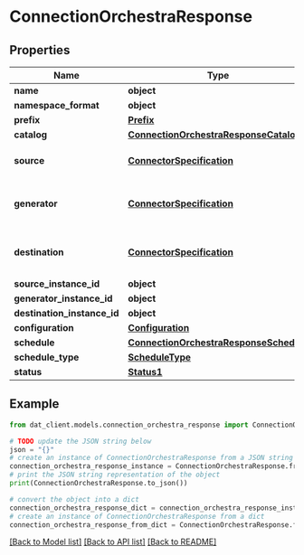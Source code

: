 # ConnectionOrchestraResponse


## Properties

Name | Type | Description | Notes
------------ | ------------- | ------------- | -------------
**name** | **object** |  | 
**namespace_format** | **object** |  | [optional] 
**prefix** | [**Prefix**](Prefix.md) |  | [optional] 
**catalog** | [**ConnectionOrchestraResponseCatalog**](ConnectionOrchestraResponseCatalog.md) |  | [optional] 
**source** | [**ConnectorSpecification**](ConnectorSpecification.md) | The source connector specification. | 
**generator** | [**ConnectorSpecification**](ConnectorSpecification.md) | The generator connector specification. | 
**destination** | [**ConnectorSpecification**](ConnectorSpecification.md) | The destination connector specification. | 
**source_instance_id** | **object** |  | 
**generator_instance_id** | **object** |  | 
**destination_instance_id** | **object** |  | 
**configuration** | [**Configuration**](Configuration.md) |  | [optional] 
**schedule** | [**ConnectionOrchestraResponseSchedule**](ConnectionOrchestraResponseSchedule.md) |  | [optional] 
**schedule_type** | [**ScheduleType**](ScheduleType.md) |  | [optional] 
**status** | [**Status1**](Status1.md) |  | [optional] 

## Example

```python
from dat_client.models.connection_orchestra_response import ConnectionOrchestraResponse

# TODO update the JSON string below
json = "{}"
# create an instance of ConnectionOrchestraResponse from a JSON string
connection_orchestra_response_instance = ConnectionOrchestraResponse.from_json(json)
# print the JSON string representation of the object
print(ConnectionOrchestraResponse.to_json())

# convert the object into a dict
connection_orchestra_response_dict = connection_orchestra_response_instance.to_dict()
# create an instance of ConnectionOrchestraResponse from a dict
connection_orchestra_response_from_dict = ConnectionOrchestraResponse.from_dict(connection_orchestra_response_dict)
```
[[Back to Model list]](../README.md#documentation-for-models) [[Back to API list]](../README.md#documentation-for-api-endpoints) [[Back to README]](../README.md)


